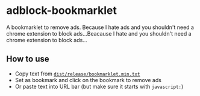 # adblock-bookmarklet
A bookmarklet to remove ads.
Because I hate ads and you shouldn't need a chrome extension to block ads...Beacause I hate and you shouldn't need a chrome extension to block ads...

## How to use
- Copy text from [`dist/release/bookmarklet.min.txt`](dist/release/bookmarklet.min.txt)
- Set as bookmark and click on the bookmark to remove ads
- Or paste text into URL bar (but make sure it starts with `javascript:`)


